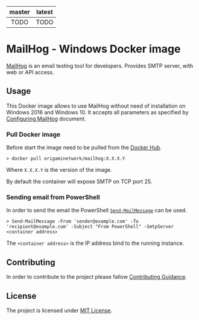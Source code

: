 
| master | latest |
| :--: | :--: |
| TODO | TODO |


MailHog - Windows Docker image
==

[MailHog](https://github.com/mailhog/MailHog) is an email testing tool for developers.
Provides SMTP server, with web or API access.


## Usage

This Docker image allows to use MailHog without need of installation on Windows 2016 and Windows 10.
It accepts all parameters as specified by [Configuring MailHog](https://github.com/mailhog/MailHog/blob/master/docs/CONFIG.md) document.


### Pull Docker image

Before start the image need to be pulled from the [Docker Hub](https://hub.docker.com/r/origaminetwork/mailhog/).

```console
> docker pull origaminetwork/mailhog:X.X.X.Y
```

Where `X.X.X.Y` is the version of the image.

By default the container will expose SMTP on TCP port 25.


### Sending email from PowerShell

In order to send the email the PowerShell [`Send-MailMessage`](https://docs.microsoft.com/en-us/powershell/module/microsoft.powershell.utility/send-mailmessage) can be used.

```console
> Send-MailMessage -From 'sender@example.com' -To 'recipient@example.com' -Subject "From PowerShell" -SmtpServer <container address>
```

The `<container address>` is the IP address bind to the running instance.


## Contributing

In order to contribute to the project please fallow [Contributing Guidance](CONTRIBUTING.md).


## License

The project is licensed under [MIT License](LICENSE).
